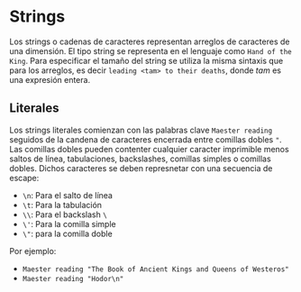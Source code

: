# Strings

Los strings o cadenas de caracteres representan
arreglos de caracteres de una dimensión. El tipo
string se representa en el lenguaje
como `Hand of the King`. Para especificar
el tamaño del string se utiliza la misma
sintaxis que para los arreglos, es decir
`leading <tam> to their deaths`, donde
*tam* es una expresión entera.

## Literales

Los strings literales comienzan con las palabras clave
`Maester reading` seguidos de la candena de caracteres
encerrada entre comillas dobles `"`. Las comillas dobles
pueden contenter cualquier caracter imprimible menos
saltos de línea, tabulaciones, backslashes, comillas
simples o comillas dobles. Dichos caracteres se deben
represnetar con una secuencia de escape:

* `\n`: Para el salto de línea
* `\t`: Para la tabulación
* `\\`: Para el backslash `\`
* `\'`: Para la comilla simple
* `\"`: para la comilla doble

Por ejemplo:
* `Maester reading "The Book of Ancient Kings and Queens of Westeros"`
* `Maester reading "Hodor\n"`

